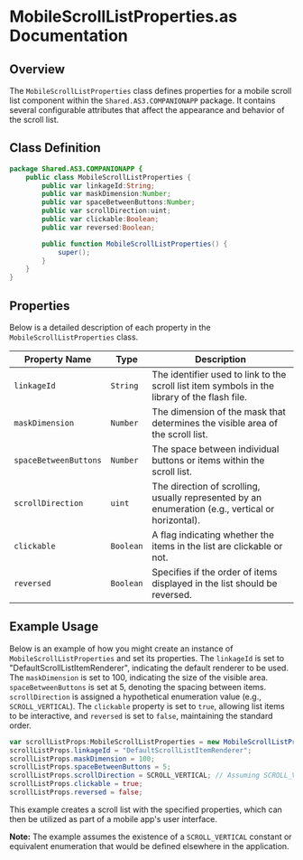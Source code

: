 # MobileScrollListProperties.as Documentation

## Overview

The `MobileScrollListProperties` class defines properties for a mobile scroll list component within the `Shared.AS3.COMPANIONAPP` package. It contains several configurable attributes that affect the appearance and behavior of the scroll list.

## Class Definition

```actionscript
package Shared.AS3.COMPANIONAPP {
    public class MobileScrollListProperties {
        public var linkageId:String;
        public var maskDimension:Number;
        public var spaceBetweenButtons:Number;
        public var scrollDirection:uint;
        public var clickable:Boolean;
        public var reversed:Boolean;

        public function MobileScrollListProperties() {
            super();
        }
    }
}
```

## Properties

Below is a detailed description of each property in the `MobileScrollListProperties` class.

| Property Name | Type | Description |
|---------------|------|-------------|
| `linkageId` | `String` | The identifier used to link to the scroll list item symbols in the library of the flash file. |
| `maskDimension` | `Number` | The dimension of the mask that determines the visible area of the scroll list. |
| `spaceBetweenButtons` | `Number` | The space between individual buttons or items within the scroll list. |
| `scrollDirection` | `uint` | The direction of scrolling, usually represented by an enumeration (e.g., vertical or horizontal). |
| `clickable` | `Boolean` | A flag indicating whether the items in the list are clickable or not. |
| `reversed` | `Boolean` | Specifies if the order of items displayed in the list should be reversed. |

## Example Usage

Below is an example of how you might create an instance of `MobileScrollListProperties` and set its properties. The `linkageId` is set to "DefaultScrollListItemRenderer", indicating the default renderer to be used. The `maskDimension` is set to 100, indicating the size of the visible area. `spaceBetweenButtons` is set at 5, denoting the spacing between items. `scrollDirection` is assigned a hypothetical enumeration value (e.g., `SCROLL_VERTICAL`). The `clickable` property is set to `true`, allowing list items to be interactive, and `reversed` is set to `false`, maintaining the standard order.

```actionscript
var scrollListProps:MobileScrollListProperties = new MobileScrollListProperties();
scrollListProps.linkageId = "DefaultScrollListItemRenderer";
scrollListProps.maskDimension = 100;
scrollListProps.spaceBetweenButtons = 5;
scrollListProps.scrollDirection = SCROLL_VERTICAL; // Assuming SCROLL_VERTICAL is a defined constant
scrollListProps.clickable = true;
scrollListProps.reversed = false;
```

This example creates a scroll list with the specified properties, which can then be utilized as part of a mobile app's user interface.

**Note:** The example assumes the existence of a `SCROLL_VERTICAL` constant or equivalent enumeration that would be defined elsewhere in the application.
